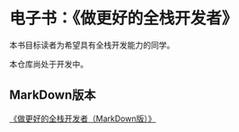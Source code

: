 # 电子书：《做更好的全栈开发者》

本书目标读者为希望具有全栈开发能力的同学。

本仓库尚处于开发中。

## MarkDown版本

[《做更好的全栈开发者（MarkDown版）》](./packages/data/README.md)
